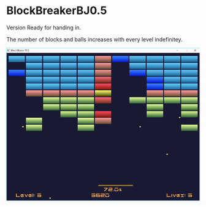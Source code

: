 # BlockBreakerBJ0.5
Version Ready for handing in.

The number of blocks and balls increases with every level indefinitey.


![Alt text](/BBV0.4.png?raw=true "Game Screenshot")
